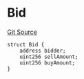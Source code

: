 # Bid
[Git Source](https://github.com/larrythecucumber321/protocol/blob/3222eb21fbb20ddd3d3fa2233072dfa96ea3e340/contracts/plugins/mocks/GnosisMock.sol)


```solidity
struct Bid {
    address bidder;
    uint256 sellAmount;
    uint256 buyAmount;
}
```

